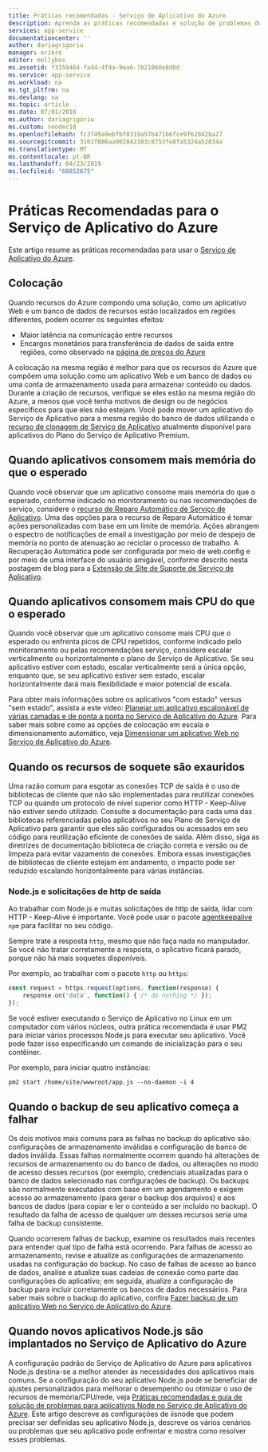 ```yaml
---
title: Práticas recomendadas - Serviço de Aplicativo do Azure
description: Aprenda as práticas recomendadas e solução de problemas do Serviço de Aplicativo do Azure.
services: app-service
documentationcenter: ''
author: dariagrigoriu
manager: erikre
editor: mollybos
ms.assetid: f3359464-fa44-4f4a-9ea6-7821060e8d0d
ms.service: app-service
ms.workload: na
ms.tgt_pltfrm: na
ms.devlang: na
ms.topic: article
ms.date: 07/01/2016
ms.author: dariagrigoriu
ms.custom: seodec18
ms.openlocfilehash: fc3749a9ebfbf0319a57b471b6fce9f62042ba27
ms.sourcegitcommit: 3102f886aa962842303c8753fe8fa5324a52834a
ms.translationtype: MT
ms.contentlocale: pt-BR
ms.lasthandoff: 04/23/2019
ms.locfileid: "60852675"
---
```

# <a name="best-practices-for-azure-app-service"></a>Práticas Recomendadas para o Serviço de Aplicativo do Azure
Este artigo resume as práticas recomendadas para usar o [Serviço de Aplicativo do Azure](https://go.microsoft.com/fwlink/?LinkId=529714). 

## <a name="colocation"></a>Colocação
Quando recursos do Azure compondo uma solução, como um aplicativo Web e um banco de dados de recursos estão localizados em regiões diferentes, podem ocorrer os seguintes efeitos:

* Maior latência na comunicação entre recursos
* Encargos monetários para transferência de dados de saída entre regiões, como observado na [página de preços do Azure](https://azure.microsoft.com/pricing/details/data-transfers)

A colocação na mesma região é melhor para que os recursos do Azure que compõem uma solução como um aplicativo Web e um banco de dados ou uma conta de armazenamento usada para armazenar conteúdo ou dados. Durante a criação de recursos, verifique se eles estão na mesma região do Azure, a menos que você tenha motivos de design ou de negócios específicos para que eles não estejam. Você pode mover um aplicativo do Serviço de Aplicativo para a mesma região do banco de dados utilizando o [recurso de clonagem de Serviço de Aplicativo](app-service-web-app-cloning.md) atualmente disponível para aplicativos do Plano do Serviço de Aplicativo Premium.   

## <a name="memoryresources"></a>Quando aplicativos consomem mais memória do que o esperado
Quando você observar que um aplicativo consome mais memória do que o esperado, conforme indicado no monitoramento ou nas recomendações de serviço, considere o [recurso de Reparo Automático de Serviço de Aplicativo](https://azure.microsoft.com/blog/auto-healing-windows-azure-web-sites). Uma das opções para o recurso de Reparo Automático é tomar ações personalizadas com base em um limite de memória. Ações abrangem o espectro de notificações de email a investigação por meio de despejo de memória no ponto de atenuação ao reciclar o processo de trabalho. A Recuperação Automática pode ser configurada por meio de web.config e por meio de uma interface do usuário amigável, conforme descrito nesta postagem de blog para a [Extensão de Site de Suporte de Serviço de Aplicativo](https://azure.microsoft.com/blog/additional-updates-to-support-site-extension-for-azure-app-service-web-apps).   

## <a name="CPUresources"></a>Quando aplicativos consomem mais CPU do que o esperado
Quando você observar que um aplicativo consome mais CPU que o esperado ou enfrenta picos de CPU repetidos, conforme indicado pelo monitoramento ou pelas recomendações serviço, considere escalar verticalmente ou horizontalmente o plano de Serviço de Aplicativo. Se seu aplicativo estiver com estado, escalar verticalmente será a única opção, enquanto que, se seu aplicativo estiver sem estado, escalar horizontalmente dará mais flexibilidade e maior potencial de escala. 

Para obter mais informações sobre os aplicativos "com estado" versus "sem estado", assista a este vídeo: [Planejar um aplicativo escalonável de várias camadas e de ponta a ponta no Serviço de Aplicativo do Azure](https://channel9.msdn.com/Events/TechEd/NorthAmerica/2014/DEV-B414#fbid=?hashlink=fbid). Para saber mais sobre como as opções de colocação em escala e dimensionamento automático, veja [Dimensionar um aplicativo Web no Serviço de Aplicativo do Azure](web-sites-scale.md).  

## <a name="socketresources"></a>Quando os recursos de soquete são exauridos
Uma razão comum para esgotar as conexões TCP de saída é o uso de bibliotecas de cliente que não são implementadas para reutilizar conexões TCP ou quando um protocolo de nível superior como HTTP - Keep-Alive não estiver sendo utilizado. Consulte a documentação para cada uma das bibliotecas referenciadas pelos aplicativos no seu Plano de Serviço de Aplicativo para garantir que eles são configurados ou acessados em seu código para reutilização eficiente de conexões de saída. Além disso, siga as diretrizes de documentação biblioteca de criação correta e versão ou de limpeza para evitar vazamento de conexões. Embora essas investigações de bibliotecas de cliente estejam em andamento, o impacto pode ser reduzido escalando horizontalmente para várias instâncias.

### <a name="nodejs-and-outgoing-http-requests"></a>Node.js e solicitações de http de saída
Ao trabalhar com Node.js e muitas solicitações de http de saída, lidar com HTTP - Keep-Alive é importante. Você pode usar o pacote [agentkeepalive](https://www.npmjs.com/package/agentkeepalive) `npm` para facilitar no seu código.

Sempre trate a resposta `http`, mesmo que não faça nada no manipulador. Se você não tratar corretamente a resposta, o aplicativo ficará parado, porque não há mais soquetes disponíveis.

Por exemplo, ao trabalhar com o pacote `http` ou `https`:

```javascript
const request = https.request(options, function(response) {
    response.on('data', function() { /* do nothing */ });
});
```

Se você estiver executando o Serviço de Aplicativo no Linux em um computador com vários núcleos, outra prática recomendada é usar PM2 para iniciar vários processos Node.js para executar seu aplicativo. Você pode fazer isso especificando um comando de inicialização para o seu contêiner.

Por exemplo, para iniciar quatro instâncias:

```
pm2 start /home/site/wwwroot/app.js --no-daemon -i 4
```

## <a name="appbackup"></a>Quando o backup de seu aplicativo começa a falhar
Os dois motivos mais comuns para as falhas no backup do aplicativo são: configurações de armazenamento inválidas e configuração de banco de dados inválida. Essas falhas normalmente ocorrem quando há alterações de recursos de armazenamento ou do banco de dados, ou alterações no modo de acesso desses recursos (por exemplo, credenciais atualizadas para o banco de dados selecionado nas configurações de backup). Os backups são normalmente executados com base em um agendamento e exigem acesso ao armazenamento (para gerar o backup dos arquivos) e aos bancos de dados (para copiar e ler o conteúdo a ser incluído no backup). O resultado da falha de acesso de qualquer um desses recursos seria uma falha de backup consistente. 

Quando ocorrerem falhas de backup, examine os resultados mais recentes para entender qual tipo de falha está ocorrendo. Para falhas de acesso ao armazenamento, revise e atualize as configurações de armazenamento usadas na configuração do backup. No caso de falhas de acesso ao banco de dados, analise e atualize suas cadeias de conexão como parte das configurações do aplicativo; em seguida, atualize a configuração de backup para incluir corretamente os bancos de dados necessários. Para saber mais sobre o backup do aplicativo, confira [Fazer backup de um aplicativo Web no Serviço de Aplicativo do Azure](manage-backup.md).

## <a name="nodejs"></a>Quando novos aplicativos Node.js são implantados no Serviço de Aplicativo do Azure
A configuração padrão do Serviço de Aplicativo do Azure para aplicativos Node.js destina-se a melhor atender às necessidades dos aplicativos mais comuns. Se a configuração do seu aplicativo Node.js pode se beneficiar de ajustes personalizados para melhorar o desempenho ou otimizar o uso de recursos de memória/CPU/rede, veja [Práticas recomendadas e guia de solução de problemas para aplicativos Node no Serviço de Aplicativo do Azure](app-service-web-nodejs-best-practices-and-troubleshoot-guide.md). Este artigo descreve as configurações de iisnode que podem precisar ser definidas seu aplicativo Node.js, descreve os vários cenários ou problemas que seu aplicativo pode enfrentar e mostra como resolver esses problemas.


